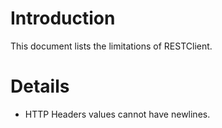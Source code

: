 # Introduction #

This document lists the limitations of RESTClient.


# Details #

  * HTTP Headers values cannot have newlines.